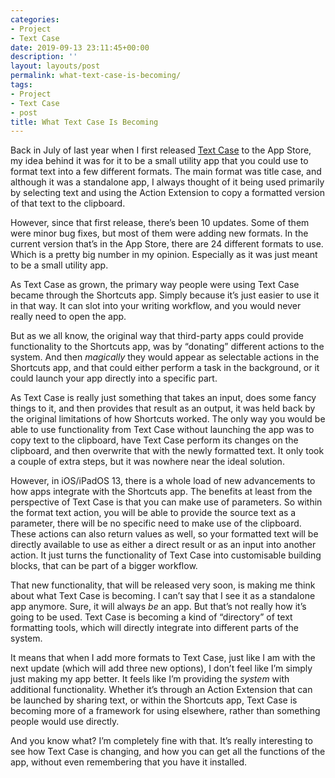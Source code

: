 ```yaml
---
categories:
- Project
- Text Case
date: 2019-09-13 23:11:45+00:00
description: ''
layout: layouts/post
permalink: what-text-case-is-becoming/
tags:
- Project
- Text Case
- post
title: What Text Case Is Becoming
---
```


<p>Back in July of last year when I first released <a href="https://textcase.app">Text Case</a> to the App Store, my idea behind it was for it to be a small utility app that you could use to format text into a few different formats. The main format was title case, and although it was a standalone app, I always thought of it being used primarily by selecting text and using the Action Extension to copy a formatted version of that text to the clipboard.</p>
<p>However, since that first release, there&#8217;s been 10 updates. Some of them were minor bug fixes, but most of them were adding new formats. In the current version that&#8217;s in the App Store, there are 24 different formats to use. Which is a pretty big number in my opinion. Especially as it was just meant to be a small utility app.</p>
<p>As Text Case as grown, the primary way people were using Text Case became through the Shortcuts app. Simply because it&#8217;s just easier to use it in that way. It can slot into your writing workflow, and you would never really need to open the app.</p>
<p>But as we all know, the original way that third-party apps could provide functionality to the Shortcuts app, was by &#8220;donating&#8221; different actions to the system. And then <em>magically</em> they would appear as selectable actions in the Shortcuts app, and that could either perform a task in the background, or it could launch your app directly into a specific part.</p>
<p>As Text Case is really just something that takes an input, does some fancy things to it, and then provides that result as an output, it was held back by the original limitations of how Shortcuts worked. The only way you would be able to use functionality from Text Case without launching the app was to copy text to the clipboard, have Text Case perform its changes on the clipboard, and then overwrite that with the newly formatted text. It only took a couple of extra steps, but it was nowhere near the ideal solution.</p>
<p>However, in iOS/iPadOS 13, there is a whole load of new advancements to how apps integrate with the Shortcuts app. The benefits at least from the perspective of Text Case is that you can make use of parameters. So within the format text action, you will be able to provide the source text as a parameter, there will be no specific need to make use of the clipboard. These actions can also return values as well, so your formatted text will be directly available to use as either a direct result or as an input into another action. It just turns the functionality of Text Case into customisable building blocks, that can be part of a bigger workflow.</p>
<p>That new functionality, that will be released very soon, is making me think about what Text Case is becoming. I can&#8217;t say that I see it as a standalone app anymore. Sure, it will always <em>be</em> an app. But that&#8217;s not really how it&#8217;s going to be used. Text Case is becoming a kind of &#8220;directory&#8221; of text formatting tools, which will directly integrate into different parts of the system.</p>
<p>It means that when I add more formats to Text Case, just like I am with the next update (which will add three new options), I don&#8217;t feel like I&#8217;m simply just making my app better. It feels like I&#8217;m providing the <em>system</em> with additional functionality. Whether it&#8217;s through an Action Extension that can be launched by sharing text, or within the Shortcuts app, Text Case is becoming more of a framework for using elsewhere, rather than something people would use directly.</p>
<p>And you know what? I&#8217;m completely fine with that. It&#8217;s really interesting to see how Text Case is changing, and how you can get all the functions of the app, without even remembering that you have it installed.</p>
